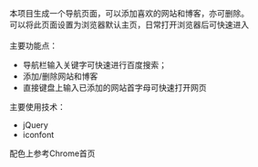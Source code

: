 本项目生成一个导航页面，可以添加喜欢的网站和博客，亦可删除。 <br />
可以将此页面设置为浏览器默认主页，日常打开浏览器后可快速进入  <br />
 <br />
主要功能点：
- 导航栏输入关键字可快速进行百度搜索；
- 添加/删除网站和博客
- 直接键盘上输入已添加的网站首字母可快速打开网页

主要使用技术：
- jQuery
- iconfont

配色上参考Chrome首页
